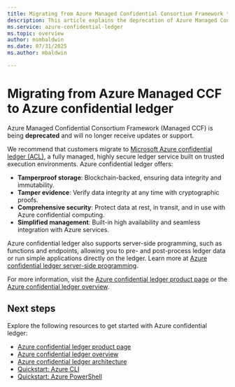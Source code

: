```yaml
---
title: Migrating from Azure Managed Confidential Consortium Framework to Microsoft Azure confidential ledger
description: This article explains the deprecation of Azure Managed Confidential Consortium Framework and provides guidance for migrating to Microsoft Azure confidential ledger. All previous Managed CCF documentation now redirects here.
ms.service: azure-confidential-ledger
ms.topic: overview
author: msmbaldwin
ms.date: 07/31/2025
ms.author: mbaldwin

---
```


# Migrating from Azure Managed CCF to Azure confidential ledger

Azure Managed Confidential Consortium Framework (Managed CCF) is being **deprecated** and will no longer receive updates or support.

We recommend that customers migrate to [Microsoft Azure confidential ledger (ACL)](overview.md), a fully managed, highly secure ledger service built on trusted execution environments. Azure confidential ledger offers:

- **Tamperproof storage**: Blockchain-backed, ensuring data integrity and immutability.
- **Tamper evidence**: Verify data integrity at any time with cryptographic proofs.
- **Comprehensive security**: Protect data at rest, in transit, and in use with Azure confidential computing.
- **Simplified management**: Built-in high availability and seamless integration with Azure services.

Azure confidential ledger also supports server-side programming, such as functions and endpoints, allowing you to pre- and post-process ledger data or run simple applications directly on the ledger. Learn more at [Azure confidential ledger server-side programming](server-side-programming.md).

For more information, visit the [Azure confidential ledger product page](https://azure.microsoft.com/products/azure-confidential-ledger) or the [Azure confidential ledger overview](overview.md).

## Next steps

Explore the following resources to get started with Azure confidential ledger:

- [Azure confidential ledger product page](https://azure.microsoft.com/products/azure-confidential-ledger)
- [Azure confidential ledger overview](overview.md)
- [Azure confidential ledger architecture](architecture.md)
- [Quickstart: Azure CLI]( quickstart-cli.md)
- [Quickstart: Azure PowerShell]( quickstart-powershell.md)